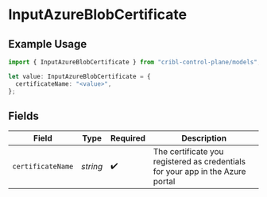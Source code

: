 # InputAzureBlobCertificate

## Example Usage

```typescript
import { InputAzureBlobCertificate } from "cribl-control-plane/models";

let value: InputAzureBlobCertificate = {
  certificateName: "<value>",
};
```

## Fields

| Field                                                                          | Type                                                                           | Required                                                                       | Description                                                                    |
| ------------------------------------------------------------------------------ | ------------------------------------------------------------------------------ | ------------------------------------------------------------------------------ | ------------------------------------------------------------------------------ |
| `certificateName`                                                              | *string*                                                                       | :heavy_check_mark:                                                             | The certificate you registered as credentials for your app in the Azure portal |